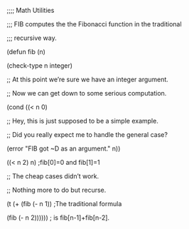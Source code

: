  

;;;; Math Utilities 

;;; FIB computes the the Fibonacci function in the traditional 

;;; recursive way. 

(defun fib (n) 

(check-type n integer) 

;; At this point we’re sure we have an integer argument. 

;; Now we can get down to some serious computation. 

(cond ((&#60; n 0) 

;; Hey, this is just supposed to be a simple example. 

;; Did you really expect me to handle the general case? 

(error "FIB got ~D as an argument." n)) 

((&#60; n 2) n) ;fib[0]=0 and fib[1]=1 

;; The cheap cases didn’t work. 

;; Nothing more to do but recurse. 

(t (+ (fib (- n 1)) ;The traditional formula 

(fib (- n 2)))))) ; is fib[n-1]+fib[n-2].  



